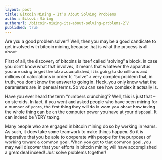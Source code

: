 ```yaml
---
layout: post
title: Bitcoin Mining – It’s About Solving Problems
author: Bitcoin Mining
authorurl: /bitcoin-mining-its-about-solving-problems-27/
published: true
---
```


Are you a good problem solver? Well, then you may be a good candidate to get involved with bitcoin mining, because that is what the process is all about.
<p>
First of all, the discovery of bitcoins is itself called “solving” a block. In case you don’t know what that involves, it means that whatever the apparatus you are using to get the job accomplished, it is going to do millions and millions of calculations in order to “solve” a very complex problem that, in truth, you don’t know the answer to going in. Heck, you only know what the parameters are, in general terms. So you can see how complex it actually is.
<p>
Have you ever heard the term “numbers crunching”? Well, this is just that – on steroids. In fact, if you went and asked people who have been mining for a number of years, the first thing they will do is warn you about how taxing the whole thing can be on the computer power you have at your disposal. It can indeed be VERY taxing.
<p>
Many people who are engaged in bitcoin mining do so by working in teams. As such, it does take some teamwork to make things happen. So it is imperative that you be able to cooperate with people for the purposes of working toward a common goal. When you get to that common goal, you may well discover that your efforts in bitcoin mining will have accomplished a great deal indeed! Just solve problems together!